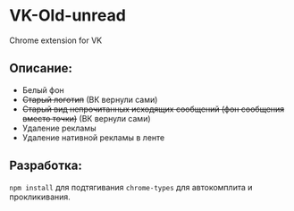 # VK-Old-unread

Chrome extension for VK

## Описание:

- Белый фон
- ~~Старый логотип~~ (ВК вернули сами)
- ~~Старый вид непрочитанных исходящих сообщений (фон сообщения вместо точки)~~ (ВК вернули сами)
- Удаление рекламы
- Удаление нативной рекламы в ленте

## Разработка:

`npm install` для подтягивания `chrome-types` для автокомплита и прокликивания.